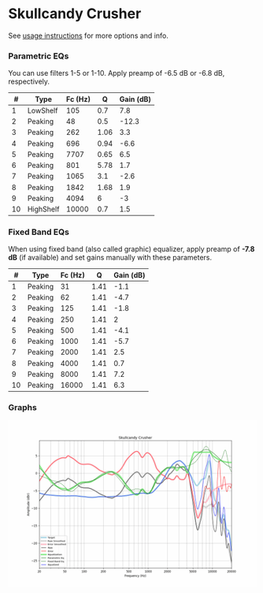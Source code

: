 # Skullcandy Crusher
See [usage instructions](https://github.com/jaakkopasanen/AutoEq#usage) for more options and info.

### Parametric EQs
You can use filters 1-5 or 1-10. Apply preamp of -6.5 dB or -6.8 dB, respectively.

|   # | Type      |   Fc (Hz) |    Q |   Gain (dB) |
|-----|-----------|-----------|------|-------------|
|   1 | LowShelf  |       105 | 0.7  |         7.8 |
|   2 | Peaking   |        48 | 0.5  |       -12.3 |
|   3 | Peaking   |       262 | 1.06 |         3.3 |
|   4 | Peaking   |       696 | 0.94 |        -6.6 |
|   5 | Peaking   |      7707 | 0.65 |         6.5 |
|   6 | Peaking   |       801 | 5.78 |         1.7 |
|   7 | Peaking   |      1065 | 3.1  |        -2.6 |
|   8 | Peaking   |      1842 | 1.68 |         1.9 |
|   9 | Peaking   |      4094 | 6    |        -3   |
|  10 | HighShelf |     10000 | 0.7  |         1.5 |

### Fixed Band EQs
When using fixed band (also called graphic) equalizer, apply preamp of **-7.8 dB** (if available) and set gains manually with these parameters.

|   # | Type    |   Fc (Hz) |    Q |   Gain (dB) |
|-----|---------|-----------|------|-------------|
|   1 | Peaking |        31 | 1.41 |        -1.1 |
|   2 | Peaking |        62 | 1.41 |        -4.7 |
|   3 | Peaking |       125 | 1.41 |        -1.8 |
|   4 | Peaking |       250 | 1.41 |         2   |
|   5 | Peaking |       500 | 1.41 |        -4.1 |
|   6 | Peaking |      1000 | 1.41 |        -5.7 |
|   7 | Peaking |      2000 | 1.41 |         2.5 |
|   8 | Peaking |      4000 | 1.41 |         0.7 |
|   9 | Peaking |      8000 | 1.41 |         7.2 |
|  10 | Peaking |     16000 | 1.41 |         6.3 |

### Graphs
![](./Skullcandy%20Crusher.png)
